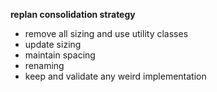 **replan consolidation strategy**

  + remove all sizing and use utility classes
  + update sizing
  + maintain spacing
  + renaming
  +  keep and validate any weird implementation
